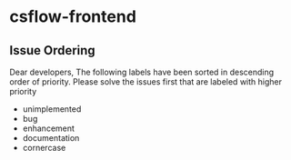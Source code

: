 # csflow-frontend

## Issue Ordering
Dear developers,
The following labels have been sorted in descending order of priority. Please solve the issues first that are labeled with higher priority
* unimplemented
* bug
* enhancement
* documentation
* cornercase
